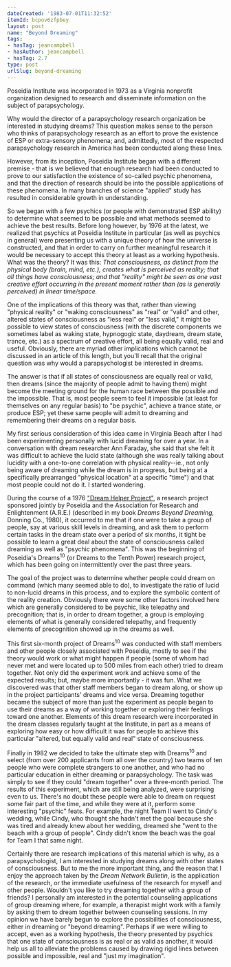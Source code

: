 ```yaml
---
dateCreated: '1983-07-01T11:32:52'
itemId: bcpov6zfpbey
layout: post
name: "Beyond Dreaming"
tags:
- hasTag: jeancampbell
- hasAuthor: jeancampbell
- hasTag: 2.7
type: post
urlSlug: beyond-dreaming
---
```


Poseidia Institute was incorporated in 1973 as a Virginia nonprofit organization designed to research and disseminate information on the subject of parapsychology. 

Why would the director of a parapsychology research organization be interested in studying dreams? This question makes sense to the person who thinks of parapsychology research as an effort to prove the existence of ESP or extra-sensory phenomena; and, admittedly, most of the respected parapsychology research in America has been conducted along these lines. 

However, from its inception, Poseidia Institute began with a different premise - that is we believed that enough research had been conducted to prove to our satisfaction the existence of so-called psychic phenomena, and that the direction of research should be into the possible applications of these phenomena. In many branches of science "applied" study has resulted in considerable growth in understanding.

So we began with a few psychics (or people with demonstrated ESP ability) to determine what seemed to be possible and what methods seemed to achieve the best results. Before long however, by 1976 at the latest, we realized that psychics at Poseidia Institute in particular (as well as psychics in general) were presenting us with a unique theory of how the universe is constructed, and that in order to carry on further meaningful research it would be necessary to accept this theory at least as a working hypothesis. What was the theory? It was this: *That consciousness, as distinct from the physical body (brain, mind, etc.), creates what is perceived as reality; that all things have consciousness; and that "reality" might be seen as one vast creative effort occurring in the present moment rather than (as is generally perceived) in linear time/space.* 

One of the implications of this theory was that, rather than viewing "physical reality" or "waking consciousness" as "real" or "valid" and other, altered states of consciousness as "less real" or "less valid," it might be possible to view states of consciousness (with the discrete components we sometimes label as waking state, hypnogogic state, daydream, dream state, trance, etc.) as a spectrum of creative effort, all being equally valid, real and useful. Obviously, there are myriad other implications which cannot be discussed in an article of this length, but you'll recall that the original question was why would a parapsychologist be interested in dreams. 

The answer is that if all states of consciousness are equally real or valid, then dreams (since the majority of people admit to having them) might become the meeting ground for the human race between the possible and the impossible. That is, most people seem to feel it impossible (at least for themselves on any regular basis) to "be psychic", achieve a trance state, or produce ESP; yet these same people will admit to dreaming and remembering their dreams on a regular basis. 

My first serious consideration of this idea came in Virginia Beach after I had been experimenting personally with lucid dreaming for over a year. In a conversation with dream researcher Ann Faraday, she said that she felt it was difficult to achieve the lucid state (although she was really talking about lucidity with a one-to-one correlation with physical reality--ie., not only being aware of dreaming while the dream is in progress, but being at a specifically prearranged "physical location" at a specific "time") and that most people could not do it. I started wondering. 

During the course of a 1976 ["Dream Helper Project"](../bcpov6zreedi/an-interview-with-henry-reed), a research project sponsored jointly by Poseidia and the Association for Research and Enlightenment (A.R.E.) (described in my book *Dreams Beyond Dreaming*, Donning Co., 1980), it occurred to me that if one were to take a group of people, say at various skill levels in dreaming, and ask them to perform certain tasks in the dream state over a period of six months, it tight be possible to learn a great deal about the state of consciousness called dreaming as well as "psychic phenomena". This was the beginning of Poseidia's Dreams<sup>10</sup> (or Dreams to the Tenth Power) research project, which has been going on intermittently over the past three years. 

The goal of the project was to determine whether people could dream on command (which many seemed able to do), to investigate the ratio of lucid to non-lucid dreams in this process, and to explore the symbolic content of the reality creation. Obviously there were some other factors involved here which are generally considered to be psychic, like telepathy and precognition; that is, in order to dream together, a group is employing elements of what is generally considered telepathy, and frequently elements of precognition showed up in the dreams as well. 

This first six-month project of Dreams<sup>10</sup> was conducted with staff members and other people closely associated with Poseidia, mostly to see if the theory would work or what might happen if people (some of whom had never met and were located up to 500 miles from each other) tried to dream together. Not only did the experiment work and achieve some of the expected results; but, maybe more importantly - it was fun. What we discovered was that other staff members began to dream along, or show up in the project participants' dreams and vice versa. Dreaming together became the subject of more than just the experiment as people began to use their dreams as a way of working together or exploring their feelings toward one another. Elements of this dream research were incorporated in the dream classes regularly taught at the Institute, in part as a means of exploring how easy or how difficult it was for people to achieve this particular "altered, but equally valid and real" state of consciousness. 

Finally in 1982 we decided to take the ultimate step with Dreams<sup>10</sup> and select (from over 200 applicants from all over the country) two teams of ten people who were complete strangers to one another, and who had no particular education in either dreaming or parapsychology. The task was simply to see if they could "dream together" over a three-month period. The results of this experiment, which are still being analyzed, were surprising even to us. There's no doubt these people were able to dream on request some fair part of the time, and while they were at it, perform some interesting "psychic" feats. For example, the night Team II went to Cindy's wedding, while Cindy, who thought she hadn't met the goal because she was tired and already knew about her wedding, dreamed she "went to the beach with a group of people". Cindy didn't know the beach was the goal for Team I that same night. 

Certainly there are research implications of this material which is why, as a parapsychologist, I am interested in studying dreams along with other states of consciousness. But to me the more important thing, and the reason that I enjoy the approach taken by the *Dream Network Bulletin*, is the application of the research, or the immediate usefulness of the research for myself and other people. Wouldn't you like to try dreaming together with a group of friends? I personally am interested in the potential counseling applications of group dreaming where, for example, a therapist might work with a family by asking them to dream together between counseling sessions. In my opinion we have barely begun to explore the possibilities of consciousness, either in dreaming or "beyond dreaming". Perhaps if we were willing to accept, even as a working hypothesis, the theory presented by psychics that one state of consciousness is as real or as valid as another, it would help us all to alleviate the problems caused by drawing rigid lines between possible and impossible, real and "just my imagination".


